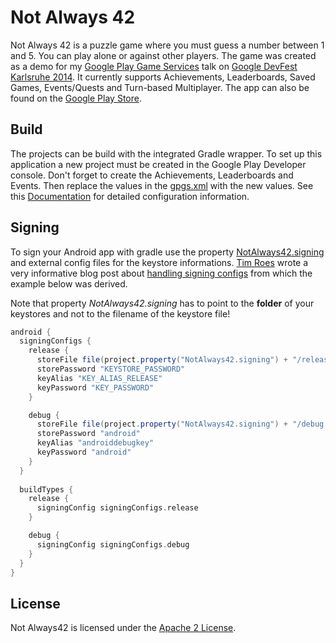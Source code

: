 Not Always 42
================================
Not Always 42 is a puzzle game where you must guess a number between 1 and 5. You can play alone or against other players. The game was created as a demo for my [Google Play Game Services](https://developers.google.com/games/services/) talk on [Google DevFest Karlsruhe 2014](http://www.gdg-karlsruhe.de/devfest/2014). It currently supports Achievements, Leaderboards, Saved Games, Events/Quests and Turn-based Multiplayer. The app can also be found on the [Google Play Store](https://play.google.com/store/apps/details?id=de.dbaelz.na42).

Build
-------------
The projects can be build with the integrated Gradle wrapper. To set up this application a new project must be created in the Google Play Developer console. Don't forget to create the Achievements, Leaderboards and Events. Then replace the values ​​in the [gpgs.xml](https://github.com/dbaelz/NotAlways42/blob/master/app/src/main/res/values/gpgs.xml) with the new values. See this [Documentation](https://developers.google.com/games/services/console/enabling) for detailed configuration information.

Signing
-------------
To sign your Android app with gradle use the property [NotAlways42.signing](https://github.com/dbaelz/NotAlways42/blob/master/app/build.gradle#L30) and external config files for the keystore informations. [Tim Roes](https://github.com/timroes) wrote a very informative blog post about [handling signing configs](https://www.timroes.de/2013/09/22/handling-signing-configs-with-gradle/) from which the example below was derived.

Note that property _NotAlways42.signing_ has to point to the __folder__ of your keystores and not to the filename of the keystore file!

```groovy
android {
  signingConfigs {
    release {
      storeFile file(project.property("NotAlways42.signing") + "/release.keystore")
      storePassword "KEYSTORE_PASSWORD"
      keyAlias "KEY_ALIAS_RELEASE"
      keyPassword "KEY_PASSWORD"
    }

    debug {
      storeFile file(project.property("NotAlways42.signing") + "/debug.keystore")
      storePassword "android"
      keyAlias "androiddebugkey"
      keyPassword "android"
    }
  }
 
  buildTypes {
    release {
      signingConfig signingConfigs.release
    }

	debug {
      signingConfig signingConfigs.debug
    }
  }
}
```

License
-------------
Not Always42 is licensed under the [Apache 2 License](https://github.com/dbaelz/NotAlways42/blob/master/LICENSE).
